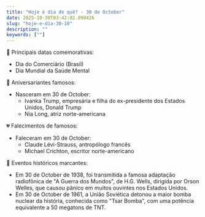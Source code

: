 ```yaml
---
title: "Hoje é dia de quê? - 30 de October"
date: 2025-10-30T03:42:02.890426
slug: "hoje-e-dia-30-10"
description: ""
keywords: [""]
---
```


🎉 Principais datas comemorativas:

- Dia do Comerciário (Brasil)
- Dia Mundial da Saúde Mental

🎂 Aniversariantes famosos:

- Nasceram em 30 de October:
  - Ivanka Trump, empresária e filha do ex-presidente dos Estados Unidos, Donald Trump
  - Nia Long, atriz norte-americana

💔 Falecimentos de famosos:

- Faleceram em 30 de October:
  - Claude Lévi-Strauss, antropólogo francês
  - Michael Crichton, escritor norte-americano

📅 Eventos históricos marcantes:

- Em 30 de October de 1938, foi transmitida a famosa adaptação radiofônica de "A Guerra dos Mundos", de H.G. Wells, dirigida por Orson Welles, que causou pânico em muitos ouvintes nos Estados Unidos.
- Em 30 de October de 1961, a União Soviética detonou a maior bomba nuclear da história, conhecida como "Tsar Bomba", com uma potência equivalente a 50 megatons de TNT.